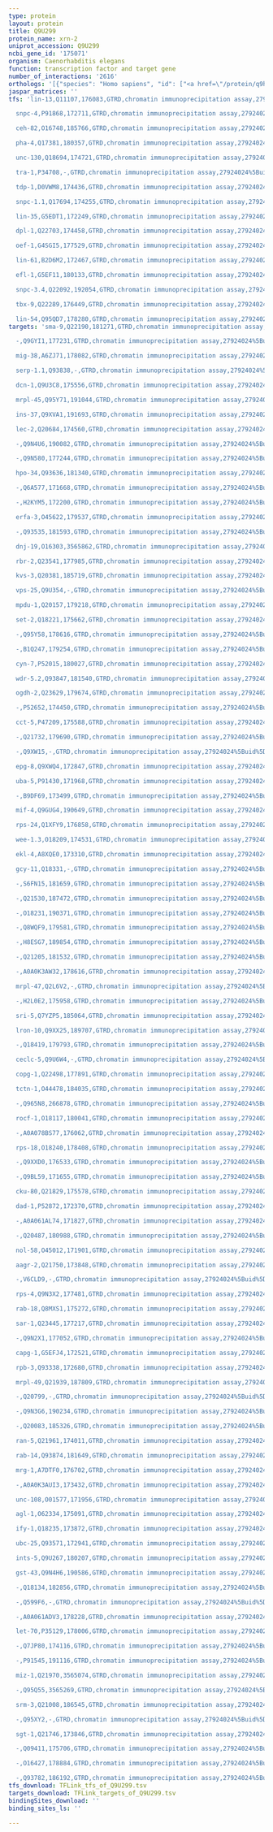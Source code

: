 ```yaml
---
type: protein
layout: protein
title: Q9U299
protein_name: xrn-2
uniprot_accession: Q9U299
ncbi_gene_id: '175071'
organism: Caenorhabditis elegans
function: transcription factor and target gene
number_of_interactions: '2616'
orthologs: '[{"species": "Homo sapiens", "id": ["<a href=\"/protein/q9h0d6\">Q9H0D6</a>"]}, {"species": "Mus musculus", "id": ["<a href=\"/protein/q9dbr1\">Q9DBR1</a>"]}, {"species": "Rattus norvegicus", "id": ["<a href=\"/protein/d4a914\">D4A914</a>"]}, {"species": "Drosophila melanogaster", "id": ["<a href=\"/protein/q9vm71\">Q9VM71</a>"]}, {"species": "Danio rerio", "id": ["<a href=\"/protein/a0a0r4isj3\">A0A0R4ISJ3</a>"]}, {"species": "Saccharomyces cerevisiae", "id": ["<a href=\"/protein/q02792\">Q02792</a>"]}]'
jaspar_matrices: ''
tfs: 'lin-13,Q11107,176083,GTRD,chromatin immunoprecipitation assay,27924024%5Buid%5D,No

  snpc-4,P91868,172711,GTRD,chromatin immunoprecipitation assay,27924024%5Buid%5D,No

  ceh-82,O16748,185766,GTRD,chromatin immunoprecipitation assay,27924024%5Buid%5D,No

  pha-4,Q17381,180357,GTRD,chromatin immunoprecipitation assay,27924024%5Buid%5D,No

  unc-130,Q18694,174721,GTRD,chromatin immunoprecipitation assay,27924024%5Buid%5D,No

  tra-1,P34708,-,GTRD,chromatin immunoprecipitation assay,27924024%5Buid%5D,No

  tdp-1,D0VWM8,174436,GTRD,chromatin immunoprecipitation assay,27924024%5Buid%5D,No

  snpc-1.1,Q17694,174255,GTRD,chromatin immunoprecipitation assay,27924024%5Buid%5D,No

  lin-35,G5EDT1,172249,GTRD,chromatin immunoprecipitation assay,27924024%5Buid%5D,No

  dpl-1,Q22703,174458,GTRD,chromatin immunoprecipitation assay,27924024%5Buid%5D,No

  oef-1,G4SGI5,177529,GTRD,chromatin immunoprecipitation assay,27924024%5Buid%5D,No

  lin-61,B2D6M2,172467,GTRD,chromatin immunoprecipitation assay,27924024%5Buid%5D,No

  efl-1,G5EF11,180133,GTRD,chromatin immunoprecipitation assay,27924024%5Buid%5D,No

  snpc-3.4,Q22092,192054,GTRD,chromatin immunoprecipitation assay,27924024%5Buid%5D,No

  tbx-9,Q22289,176449,GTRD,chromatin immunoprecipitation assay,27924024%5Buid%5D,No

  lin-54,Q95QD7,178280,GTRD,chromatin immunoprecipitation assay,27924024%5Buid%5D,No'
targets: 'sma-9,Q22190,181271,GTRD,chromatin immunoprecipitation assay,27924024%5Buid%5D,No

  -,Q9GYI1,177231,GTRD,chromatin immunoprecipitation assay,27924024%5Buid%5D,No

  mig-38,A6ZJ71,178082,GTRD,chromatin immunoprecipitation assay,27924024%5Buid%5D,No

  serp-1.1,Q93838,-,GTRD,chromatin immunoprecipitation assay,27924024%5Buid%5D,No

  dcn-1,Q9U3C8,175556,GTRD,chromatin immunoprecipitation assay,27924024%5Buid%5D,No

  mrpl-45,Q95Y71,191044,GTRD,chromatin immunoprecipitation assay,27924024%5Buid%5D,No

  ins-37,Q9XVA1,191693,GTRD,chromatin immunoprecipitation assay,27924024%5Buid%5D,No

  lec-2,Q20684,174560,GTRD,chromatin immunoprecipitation assay,27924024%5Buid%5D,No

  -,Q9N4U6,190082,GTRD,chromatin immunoprecipitation assay,27924024%5Buid%5D,No

  -,Q9N580,177244,GTRD,chromatin immunoprecipitation assay,27924024%5Buid%5D,No

  hpo-34,Q93636,181340,GTRD,chromatin immunoprecipitation assay,27924024%5Buid%5D,No

  -,Q6A577,171668,GTRD,chromatin immunoprecipitation assay,27924024%5Buid%5D,No

  -,H2KYM5,172200,GTRD,chromatin immunoprecipitation assay,27924024%5Buid%5D,No

  erfa-3,O45622,179537,GTRD,chromatin immunoprecipitation assay,27924024%5Buid%5D,No

  -,Q93535,181593,GTRD,chromatin immunoprecipitation assay,27924024%5Buid%5D,No

  dnj-19,O16303,3565862,GTRD,chromatin immunoprecipitation assay,27924024%5Buid%5D,No

  rbr-2,Q23541,177985,GTRD,chromatin immunoprecipitation assay,27924024%5Buid%5D,No

  kvs-3,Q20381,185719,GTRD,chromatin immunoprecipitation assay,27924024%5Buid%5D,No

  vps-25,Q9U354,-,GTRD,chromatin immunoprecipitation assay,27924024%5Buid%5D,No

  mpdu-1,Q20157,179218,GTRD,chromatin immunoprecipitation assay,27924024%5Buid%5D,No

  set-2,Q18221,175662,GTRD,chromatin immunoprecipitation assay,27924024%5Buid%5D,No

  -,Q95Y58,178616,GTRD,chromatin immunoprecipitation assay,27924024%5Buid%5D,No

  -,B1Q247,179254,GTRD,chromatin immunoprecipitation assay,27924024%5Buid%5D,No

  cyn-7,P52015,180027,GTRD,chromatin immunoprecipitation assay,27924024%5Buid%5D,No

  wdr-5.2,Q93847,181540,GTRD,chromatin immunoprecipitation assay,27924024%5Buid%5D,No

  ogdh-2,Q23629,179674,GTRD,chromatin immunoprecipitation assay,27924024%5Buid%5D,No

  -,P52652,174450,GTRD,chromatin immunoprecipitation assay,27924024%5Buid%5D,No

  cct-5,P47209,175588,GTRD,chromatin immunoprecipitation assay,27924024%5Buid%5D,No

  -,Q21732,179690,GTRD,chromatin immunoprecipitation assay,27924024%5Buid%5D,No

  -,Q9XW15,-,GTRD,chromatin immunoprecipitation assay,27924024%5Buid%5D,No

  epg-8,Q9XWQ4,172847,GTRD,chromatin immunoprecipitation assay,27924024%5Buid%5D,No

  uba-5,P91430,171968,GTRD,chromatin immunoprecipitation assay,27924024%5Buid%5D,No

  -,B9DF69,173499,GTRD,chromatin immunoprecipitation assay,27924024%5Buid%5D,No

  mif-4,Q9GUG4,190649,GTRD,chromatin immunoprecipitation assay,27924024%5Buid%5D,No

  rps-24,Q1XFY9,176858,GTRD,chromatin immunoprecipitation assay,27924024%5Buid%5D,No

  wee-1.3,O18209,174531,GTRD,chromatin immunoprecipitation assay,27924024%5Buid%5D,No

  ekl-4,A8XQE0,173310,GTRD,chromatin immunoprecipitation assay,27924024%5Buid%5D,No

  gcy-11,Q18331,-,GTRD,chromatin immunoprecipitation assay,27924024%5Buid%5D,No

  -,S6FN15,181659,GTRD,chromatin immunoprecipitation assay,27924024%5Buid%5D,No

  -,Q21530,187472,GTRD,chromatin immunoprecipitation assay,27924024%5Buid%5D,No

  -,O18231,190371,GTRD,chromatin immunoprecipitation assay,27924024%5Buid%5D,No

  -,Q8WQF9,179581,GTRD,chromatin immunoprecipitation assay,27924024%5Buid%5D,No

  -,H8ESG7,189854,GTRD,chromatin immunoprecipitation assay,27924024%5Buid%5D,No

  -,Q21205,181532,GTRD,chromatin immunoprecipitation assay,27924024%5Buid%5D,No

  -,A0A0K3AW32,178616,GTRD,chromatin immunoprecipitation assay,27924024%5Buid%5D,No

  mrpl-47,Q2L6V2,-,GTRD,chromatin immunoprecipitation assay,27924024%5Buid%5D,No

  -,H2L0E2,175958,GTRD,chromatin immunoprecipitation assay,27924024%5Buid%5D,No

  sri-5,Q7YZP5,185064,GTRD,chromatin immunoprecipitation assay,27924024%5Buid%5D,No

  lron-10,Q9XX25,189707,GTRD,chromatin immunoprecipitation assay,27924024%5Buid%5D,No

  -,Q18419,179793,GTRD,chromatin immunoprecipitation assay,27924024%5Buid%5D,No

  ceclc-5,Q9U6W4,-,GTRD,chromatin immunoprecipitation assay,27924024%5Buid%5D,No

  copg-1,Q22498,177891,GTRD,chromatin immunoprecipitation assay,27924024%5Buid%5D,No

  tctn-1,O44478,184035,GTRD,chromatin immunoprecipitation assay,27924024%5Buid%5D,No

  -,Q965N8,266878,GTRD,chromatin immunoprecipitation assay,27924024%5Buid%5D,No

  rocf-1,O18117,180041,GTRD,chromatin immunoprecipitation assay,27924024%5Buid%5D,No

  -,A0A078BS77,176062,GTRD,chromatin immunoprecipitation assay,27924024%5Buid%5D,No

  rps-18,O18240,178408,GTRD,chromatin immunoprecipitation assay,27924024%5Buid%5D,No

  -,Q9XXD0,176533,GTRD,chromatin immunoprecipitation assay,27924024%5Buid%5D,No

  -,Q9BL59,171655,GTRD,chromatin immunoprecipitation assay,27924024%5Buid%5D,No

  cku-80,Q21829,175578,GTRD,chromatin immunoprecipitation assay,27924024%5Buid%5D,No

  dad-1,P52872,172370,GTRD,chromatin immunoprecipitation assay,27924024%5Buid%5D,No

  -,A0A061AL74,171827,GTRD,chromatin immunoprecipitation assay,27924024%5Buid%5D,No

  -,Q20487,180988,GTRD,chromatin immunoprecipitation assay,27924024%5Buid%5D,No

  nol-58,O45012,171901,GTRD,chromatin immunoprecipitation assay,27924024%5Buid%5D,No

  aagr-2,Q21750,173848,GTRD,chromatin immunoprecipitation assay,27924024%5Buid%5D,No

  -,V6CLD9,-,GTRD,chromatin immunoprecipitation assay,27924024%5Buid%5D,No

  rps-4,Q9N3X2,177481,GTRD,chromatin immunoprecipitation assay,27924024%5Buid%5D,No

  rab-18,Q8MXS1,175272,GTRD,chromatin immunoprecipitation assay,27924024%5Buid%5D,No

  sar-1,Q23445,177217,GTRD,chromatin immunoprecipitation assay,27924024%5Buid%5D,No

  -,Q9N2X1,177052,GTRD,chromatin immunoprecipitation assay,27924024%5Buid%5D,No

  capg-1,G5EFJ4,172521,GTRD,chromatin immunoprecipitation assay,27924024%5Buid%5D,No

  rpb-3,Q93338,172680,GTRD,chromatin immunoprecipitation assay,27924024%5Buid%5D,No

  mrpl-49,Q21939,187809,GTRD,chromatin immunoprecipitation assay,27924024%5Buid%5D,No

  -,Q20799,-,GTRD,chromatin immunoprecipitation assay,27924024%5Buid%5D,No

  -,Q9N3G6,190234,GTRD,chromatin immunoprecipitation assay,27924024%5Buid%5D,No

  -,Q20083,185326,GTRD,chromatin immunoprecipitation assay,27924024%5Buid%5D,No

  ran-5,Q21961,174011,GTRD,chromatin immunoprecipitation assay,27924024%5Buid%5D,No

  rab-14,Q93874,181649,GTRD,chromatin immunoprecipitation assay,27924024%5Buid%5D,No

  mrg-1,A7DTF0,176702,GTRD,chromatin immunoprecipitation assay,27924024%5Buid%5D,No

  -,A0A0K3AUI3,173432,GTRD,chromatin immunoprecipitation assay,27924024%5Buid%5D,No

  unc-108,O01577,171956,GTRD,chromatin immunoprecipitation assay,27924024%5Buid%5D,No

  agl-1,O62334,175091,GTRD,chromatin immunoprecipitation assay,27924024%5Buid%5D,No

  ify-1,Q18235,173872,GTRD,chromatin immunoprecipitation assay,27924024%5Buid%5D,No

  ubc-25,Q93571,172941,GTRD,chromatin immunoprecipitation assay,27924024%5Buid%5D,No

  ints-5,Q9U267,180207,GTRD,chromatin immunoprecipitation assay,27924024%5Buid%5D,No

  gst-43,Q9N4H6,190586,GTRD,chromatin immunoprecipitation assay,27924024%5Buid%5D,No

  -,Q18134,182856,GTRD,chromatin immunoprecipitation assay,27924024%5Buid%5D,No

  -,Q599F6,-,GTRD,chromatin immunoprecipitation assay,27924024%5Buid%5D,No

  -,A0A061ADV3,178228,GTRD,chromatin immunoprecipitation assay,27924024%5Buid%5D,No

  let-70,P35129,178006,GTRD,chromatin immunoprecipitation assay,27924024%5Buid%5D,No

  -,Q7JP80,174116,GTRD,chromatin immunoprecipitation assay,27924024%5Buid%5D,No

  -,P91545,191116,GTRD,chromatin immunoprecipitation assay,27924024%5Buid%5D,No

  miz-1,Q21970,3565074,GTRD,chromatin immunoprecipitation assay,27924024%5Buid%5D,No

  -,Q95Q55,3565269,GTRD,chromatin immunoprecipitation assay,27924024%5Buid%5D,No

  srm-3,Q21008,186545,GTRD,chromatin immunoprecipitation assay,27924024%5Buid%5D,No

  -,Q95XY2,-,GTRD,chromatin immunoprecipitation assay,27924024%5Buid%5D,No

  sgt-1,Q21746,173846,GTRD,chromatin immunoprecipitation assay,27924024%5Buid%5D,No

  -,Q09411,175706,GTRD,chromatin immunoprecipitation assay,27924024%5Buid%5D,No

  -,O16427,178884,GTRD,chromatin immunoprecipitation assay,27924024%5Buid%5D,No

  -,Q93782,186192,GTRD,chromatin immunoprecipitation assay,27924024%5Buid%5D,No'
tfs_download: TFLink_tfs_of_Q9U299.tsv
targets_download: TFLink_targets_of_Q9U299.tsv
bindingSites_download: ''
binding_sites_ls: ''

---
```


